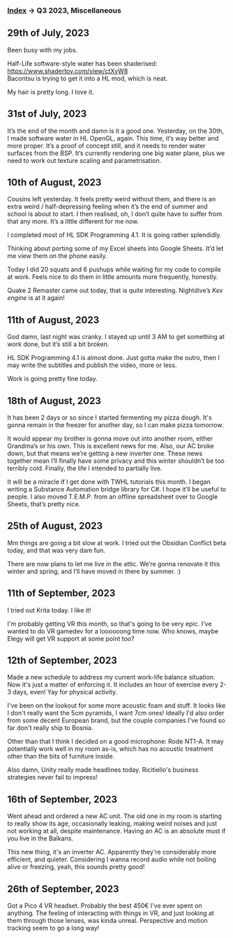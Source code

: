 
### [Index](../README.md) -> Q3 2023, Miscellaneous

## 29th of July, 2023
Been busy with my jobs.

Half-Life software-style water has been shaderised: https://www.shadertoy.com/view/ctXyW8  
Bacontsu is trying to get it into a HL mod, which is neat.

My hair is pretty long. I love it.

## 31st of July, 2023
It’s the end of the month and damn is it a good one. Yesterday, on the 30th, I made software water in HL OpenGL, again. This time, it’s way better and more proper. It’s a proof of concept still, and it needs to render water surfaces from the BSP. It’s currently rendering one big water plane, plus we need to work out texture scaling and parametrisation.

## 10th of August, 2023
Cousins left yesterday. It feels pretty weird without them, and there is an extra weird / half-depressing feeling when it’s the end of summer and school is about to start. I then realised, oh, I don’t quite have to suffer from that any more. It’s a little different for me now.

I completed most of HL SDK Programming 4.1. It is going rather splendidly.

Thinking about porting some of my Excel sheets into Google Sheets. It’d let me view them on the phone easily.

Today I did 20 squats and 6 pushups while waiting for my code to compile at work. Feels nice to do them in little amounts more frequently, honestly.

Quake 2 Remaster came out today, that is quite interesting. Nightdive’s *Kex engine* is at it again!

## 11th of August, 2023
God damn, last night was cranky. I stayed up until 3 AM to get something at work done, but it’s still a bit broken.

HL SDK Programming 4.1 is almost done. Just gotta make the outro, then I may write the subtitles and publish the video, more or less.

Work is going pretty fine today.

## 18th of August, 2023
It has been 2 days or so since I started fermenting my pizza dough. It's gonna remain in the freezer for another day, so I can make pizza tomorrow.

It would appear my brother is gonna move out into another room, either Grandma’s or his own. This is excellent news for me. Also, our AC broke down, but that means we’re getting a new inverter one. These news together mean I’ll finally have some privacy and this winter shouldn’t be too terribly cold. Finally, the life I intended to partially live.

It will be a miracle if I get done with TWHL tutorials this month. I began writing a Substance Automation bridge library for C#. I hope it’ll be useful to people. I also moved T.E.M.P. from an offline spreadsheet over to Google Sheets, that’s pretty nice.

## 25th of August, 2023
Mm things are going a bit slow at work. I tried out the Obsidian Conflict beta today, and that was very dam fun.

There are now plans to let me live in the attic. We’re gonna renovate it this winter and spring, and I’ll have moved in there by summer. :)

## 11th of September, 2023

I tried out Krita today. I like it!

I'm probably getting VR this month, so that's going to be very epic. I've wanted to do VR gamedev for a loooooong time now. Who knows, maybe Elegy will get VR support at some point too?

## 12th of September, 2023

Made a new schedule to address my current work-life balance situation. Now it's just a matter of enforcing it. It includes an hour of exercise every 2-3 days, even! Yay for physical activity.

I've been on the lookout for some more acoustic foam and stuff. It looks like I don't really want the 5cm pyramids, I want 7cm ones! Ideally I'd also order from some decent European brand, but the couple companies I've found so far don't really ship to Bosnia.

Other than that I think I decided on a good microphone: Rode NT1-A. It may potentially work well in my room as-is, which has no acoustic treatment other than the bits of furniture inside.

Also damn, Unity really made headlines today. Ricitiello's business strategies never fail to impress!

## 16th of September, 2023

Went ahead and ordered a new AC unit. The old one in my room is starting to really show its age, occasionally leaking, making weird noises and just not working at all, despite maintenance. Having an AC is an absolute must if you live in the Balkans.

This new thing, it's an inverter AC. Apparently they're considerably more efficient, and quieter. Considering I wanna record audio while not boiling alive or freezing, yeah, this sounds pretty good!

## 26th of September, 2023

Got a Pico 4 VR headset. Probably the best 450€ I've ever spent on anything. The feeling of interacting with things in VR, and just looking at them through those lenses, was kinda unreal. Perspective and motion tracking seem to go a long way!

